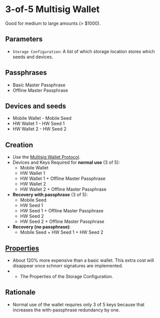 # 3-of-5 Multisig Wallet

Good for medium to large amounts (> $1000).

## Parameters

* `Storage Configuration`: A list of which storage location stores which seeds and devices.

## Passphrases

* Basic Master Passphrase
* Offline Master Passphrase

## Devices and seeds

* Mobile Wallet - Mobile Seed
* HW Wallet 1 - HW Seed 1
* HW Wallet 2 - HW Seed 2

## Creation

* Use the [Multisig Wallet Protocol](Simple-Multisig-Wallet-Protocol.md).
* Devices and Keys Required for **normal use** (3 of 5):
  * Mobile Wallet
  * HW Wallet 1
  * HW Wallet 1 + Offline Master Passphrase
  * HW Wallet 2
  * HW Wallet 2 + Offline Master Passphrase
* **Recovery with passphrase** (3 of 5):
  * Mobile Seed
  * HW Seed 1
  * HW Seed 1 + Offline Master Passphrase
  * HW Seed 2
  * HW Seed 2 + Offline Master Passphrase
* **Recovery (no passphrase)**:
  * Mobile Seed + HW Seed 1 + HW Seed 2

## [Properties](../misc/propertiesKey.md)

* About 120% more expensive than a basic wallet. This extra cost will disappear once schnorr signatures are implemented.
* + The Properties of the Storage Configuration.

## Rationale

* Normal use of the wallet requires only 3 of 5 keys because that increases the with-passphrase redundancy by one.

